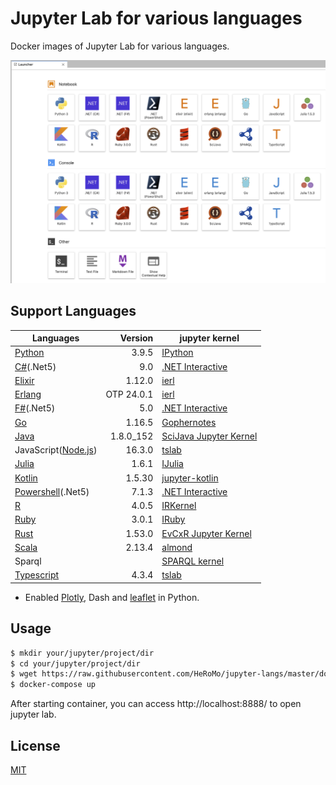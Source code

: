 # Jupyter Lab for various languages

Docker images of Jupyter Lab for various languages.

![Launcher](./doc/launcher.png)

## Support Languages

|Languages|Version|jupyter kernel|
|---|--:|---|
| [Python](https://www.python.org/) |3.9.5|[IPython](https://ipython.org/)|
| [C#](https://docs.microsoft.com/en-us/dotnet/csharp/)(.Net5)| 9.0 | [.NET Interactive](https://github.com/dotnet/interactive)|
| [Elixir](https://elixir-lang.org/) |1.12.0|[ierl](https://github.com/filmor/ierl)|
| [Erlang](https://www.erlang.org/) |OTP 24.0.1|[ierl](https://github.com/filmor/ierl)|
| [F#](https://fsharp.org/)(.Net5) | 5.0 | [.NET Interactive](https://github.com/dotnet/interactive)|
| [Go](https://golang.org/) |1.16.5|[Gophernotes](https://github.com/gopherdata/gophernotes)|
| [Java](https://openjdk.java.net/) |1.8.0_152|[SciJava Jupyter Kernel](https://github.com/hadim/scijava-jupyter-kernel)|
| JavaScript([Node.js](https://nodejs.org/en/))|16.3.0|[tslab](https://github.com/yunabe/tslab)|
| [Julia](https://julialang.org/) |1.6.1|[IJulia](https://github.com/JuliaLang/IJulia.jl)|
| [Kotlin](https://kotlinlang.org/) |1.5.30|[jupyter\-kotlin](https://github.com/ligee/kotlin-jupyter)|
| [Powershell](https://docs.microsoft.com/en-us/powershell/)(.Net5) | 7.1.3 | [.NET Interactive](https://github.com/dotnet/interactive)|
| [R](https://www.r-project.org/) |4.0.5|[IRKernel](http://irkernel.github.io/)|
| [Ruby](https://www.ruby-lang.org/en/) | 3.0.1 |[IRuby](https://github.com/SciRuby/iruby)|
| [Rust](https://www.rust-lang.org/) |1.53.0|[EvCxR Jupyter Kernel](https://github.com/google/evcxr/tree/master/evcxr_jupyter)|
| [Scala](https://www.scala-lang.org/) |2.13.4|[almond](https://github.com/almond-sh/almond)|
| Sparql||[SPARQL kernel](https://github.com/paulovn/sparql-kernel)|
| [Typescript](https://www.typescriptlang.org/) | 4.3.4 | [tslab](https://github.com/yunabe/tslab)|

* Enabled [Plotly](https://plotly.com/python/), Dash and [leaflet](https://ipyleaflet.readthedocs.io/en/latest/) in Python.

## Usage 

```bash
$ mkdir your/jupyter/project/dir
$ cd your/jupyter/project/dir
$ wget https://raw.githubusercontent.com/HeRoMo/jupyter-langs/master/docker-compose.yml
$ docker-compose up
```

After starting container, you can access http://localhost:8888/ to open jupyter lab.

## License

[MIT](License.txt)
